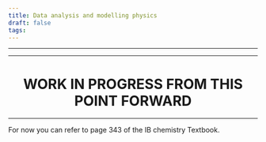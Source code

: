 ```yaml
---
title: Data analysis and modelling physics
draft: false
tags:
---
```

---

---

<h1 style="text-align:center">WORK IN PROGRESS FROM THIS POINT FORWARD</h1>

---

For now you can refer to page 343 of the IB chemistry Textbook.